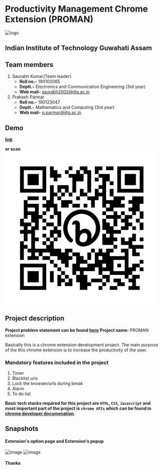 # Productivity Management Chrome Extension (PROMAN)
 <img width="98" alt="logo" src="https://user-images.githubusercontent.com/95043790/187060251-b27d36bd-d4b4-4e4d-9737-f6f8822137f1.png">


## Indian Institute of Technology Guwahati Assam

## Team members
1. Saurabh Kumar(Team leader)
   - **Roll no.-** 190102065
   - **Deptt.-** Electronics and Communication Engineering (3rd year)
   - **Web mail-** [saurabh2002@iitg.ac.in](mailto:saurabh2002@iitg.ac.in)
2. Prakash Parmar
   - **Roll no.-** 190123047
   - **Deptt.-** Mathematics and Computing (3rd year)
   - **Web mail-** [p.parmar@iitg.ac.in](mailto:p.parmar@iitg.ac.in)
 

## Demo 
**[link](https://bit.ly/3wA4Hqe)**

**or scan**
![barcode](https://github.com/ntstet/proman_mv3/blob/master/images/barcode.png?raw=true)

## Project description
**Project problem statement can be found [here](https://www.dropbox.com/scl/fi/fij88g0at3h65pp51lia8/Productivity-Management.docx?dl=0&rlkey=nqbgm2t1r7fm26fvftmt6xaon)**
**Project name:** PROMAN extension

Basically this is a chrome extension development project. The main purpose of the this chrome extension is to increase the productivity of the user.

### Mandatory features included in the project
1. Timer
2. Blacklist urls
3. Lock the browser/urls during break
4. Alarm
5. To do list

**Basic tech stacks required for this project are `HTML`, `CSS`, `Javascript` and most important part of the project is `chrome APIs` which can be found in [chrome developer documenation](https://developer.chrome.com/docs/extensions/).**

## Snapshots
#### Extension's option page and Extension's popup
<img width="536" alt="image" src="https://user-images.githubusercontent.com/95043790/186961252-4796b96f-e923-4d49-ad49-6400a535677e.png">
 <img width="350" alt="image" src="https://user-images.githubusercontent.com/95043790/186961067-9ba4d6f9-b624-4ba7-9905-411aca44a28f.png">

#### Thanks 



